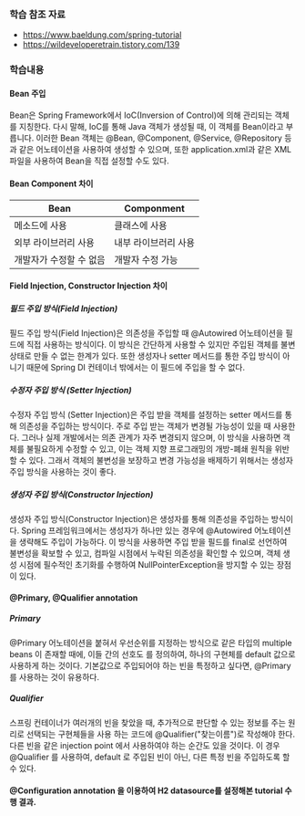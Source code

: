 ### 학습 참조 자료  
- https://www.baeldung.com/spring-tutorial
- https://wildeveloperetrain.tistory.com/139

### 학습내용

#### Bean 주입

   Bean은 Spring Framework에서 IoC(Inversion of Control)에 의해 관리되는 객체를 지칭한다. 다시 말해, IoC를 통해 Java 객체가 생성될 때, 이 객체를 Bean이라고 부릅니다. 이러한 Bean 객체는 @Bean, @Component, @Service, @Repository 등과 같은 어노테이션을 사용하여 생성할 수 있으며, 또한 application.xml과 같은 XML 파일을 사용하여 Bean을 직접 설정할 수도 있다.

#### Bean Component 차이

|Bean|Componment|
|---|---|
|메소드에 사용|클래스에 사용|
|외부 라이브러리 사용|내부 라이브러리 사용|
|개발자가 수정할 수 없음|개발자 수정 가능|

#### Field Injection, Constructor Injection 차이

##### 필드 주입 방식(Field Injection)

필드 주입 방식(Field Injection)은 의존성을 주입할 때 @Autowired 어노테이션을 필드에 직접 사용하는 방식이다. 이 방식은 간단하게 사용할 수 있지만 주입된 객체를 불변 상태로 만들 수 없는 한계가 있다. 또한 생성자나 setter 메서드를 통한 주입 방식이 아니기 때문에 Spring DI 컨테이너 밖에서는 이 필드에 주입을 할 수 없다.

##### 수정자 주입 방식 (Setter Injection)

수정자 주입 방식 (Setter Injection)은 주입 받을 객체를 설정하는 setter 메서드를 통해 의존성을 주입하는 방식이다. 주로 주입 받는 객체가 변경될 가능성이 있을 때 사용한다. 그러나 실제 개발에서는 의존 관계가 자주 변경되지 않으며, 이 방식을 사용하면 객체를 불필요하게 수정할 수 있고, 이는 객체 지향 프로그래밍의 개방-폐쇄 원칙을 위반할 수 있다. 그래서 객체의 불변성을 보장하고 변경 가능성을 배제하기 위해서는 생성자 주입 방식을 사용하는 것이 좋다.

##### 생성자 주입 방식(Constructor Injection)

생성자 주입 방식(Constructor Injection)은 생성자를 통해 의존성을 주입하는 방식이다. Spring 프레임워크에서는 생성자가 하나만 있는 경우에 @Autowired 어노테이션을 생략해도 주입이 가능하다. 이 방식을 사용하면 주입 받을 필드를 final로 선언하여 불변성을 확보할 수 있고, 컴파일 시점에서 누락된 의존성을 확인할 수 있으며, 객체 생성 시점에 필수적인 초기화를 수행하여 NullPointerException을 방지할 수 있는 장점이 있다.

#### @Primary, @Qualifier annotation
##### Primary

@Primary 어노테이션을 붙혀서 우선순위를 지정하는 방식으로 같은 타입의 multiple beans 이 존재할 때에, 이들 간의 선호도 를 정의하여, 하나의 구현체를 default 값으로 사용하게 하는 것이다. 기본값으로 주입되어야 하는 빈을 특정하고 싶다면, @Primary 를 사용하는 것이 유용하다.

##### Qualifier

스프링 컨테이너가 여러개의 빈을 찾았을 때, 추가적으로 판단할 수 있는 정보를 주는 원리로 선택되는 구현체들을 사용 하는 코드에 @Qualifier("찾는이름")로 작성해야 한다. 다른 빈을 같은 injection point 에서 사용하여야 하는 순간도 있을 것이다. 이 경우 @Qualifier 를 사용하여, default 로 주입된 빈이 아닌, 다른 특정 빈을 주입하도록 할 수 있다.

#### @Configuration annotation 을 이용하여 H2 datasource를 설정해본 tutorial 수행 결과.

